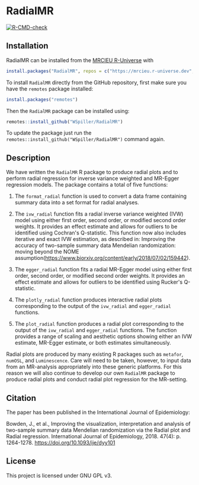 # RadialMR

<!-- badges: start -->
[![R-CMD-check](https://github.com/WSpiller/RadialMR/actions/workflows/R-CMD-check.yaml/badge.svg)](https://github.com/WSpiller/RadialMR/actions/workflows/R-CMD-check.yaml)
<!-- badges: end -->

## Installation

RadialMR can be installed from the [MRCIEU R-Universe](https://mrcieu.r-universe.dev/) with

```r
install.packages("RadialMR", repos = c("https://mrcieu.r-universe.dev", "https://cloud.r-project.org"))
```

To install `RadialMR` directly from the GitHub repository, first make sure you have the `remotes` package installed:

```r
install.packages("remotes")
```

Then the `RadialMR` package can be installed using:

```r
remotes::install_github("WSpiller/RadialMR")
```

To update the package just run the `remotes::install_github("WSpiller/RadialMR")` command again.

## Description

We have written the `RadialMR` R package to produce radial plots and to perform radial
regression for inverse variance weighted and MR-Egger regression models. The package contains a total of five functions:

1. The `format_radial` function is used to convert a data frame containing summary data into a set format for radial analyses.

2. The `ivw_radial` function fits a radial inverse variance weighted (IVW) model using either first order, second order, or modified
second order weights. It provides an effect estimate and allows for outliers to be identified using Cochran's Q-statistic. This function 
now also includes iterative and exact IVW estimation, as described in: Improving the accuracy of two-sample summary data Mendelian randomization: 
moving beyond the NOME assumption(https://www.biorxiv.org/content/early/2018/07/02/159442).

3. The `egger_radial` function fits a radial MR-Egger model using either first order, second order, or modified
second order weights. It provides an effect estimate and allows for outliers to be identified using Rucker's Q-statistic.

4. The `plotly_radial` function produces interactive radial plots corresponding to the output of the `ivw_radial` and `egger_radial` functions.

5. The `plot_radial` function produces a radial plot corresponding to the output of the `ivw_radial` and `egger_radial` functions. The
function provides a range of scaling and aesthetic options showing either an IVW estimate, MR-Egger estimate, or both estimates simultaneously.

Radial plots are produced by many existing R packages such as `metafor`, `numOSL`, and `Luminescence`. Care will need to be taken, however, to input data from an
MR-analysis appropriately into these generic platforms. For this reason we will also continue to develop our own `RadialMR` package to produce radial plots and conduct
radial plot regression for the MR-setting.

## Citation

The paper has been published in the International Journal of Epidemiology:

Bowden, J., et al., Improving the visualization, interpretation and analysis of two-sample summary data Mendelian randomization via the Radial plot and Radial regression. International Journal of Epidemiology, 2018. 47(4): p. 1264-1278. <https://doi.org/10.1093/ije/dyy101>

## License

This project is licensed under GNU GPL v3.
